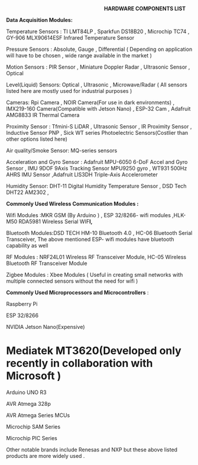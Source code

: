 ﻿`                                     `**HARDWARE COMPONENTS LIST** 

**Data Acquisition Modules:**

Temperature Sensors : TI LMT84LP , Sparkfun DS18B20 , Microchip TC74 , GY-906 MLX90614ESF Infrared Temperature Sensor

Pressure Sensors : Absolute, Gauge , Differential ( Depending on application will have to be chosen , wide range available in the market ) 

Motion Sensors : PIR Sensor , Miniature Doppler Radar , Ultrasonic Sensor , Optical 

Level(Liquid) Sensors: Optical , Ultrasonic , Microwave/Radar ( All sensors listed here are mostly used for industrial purposes )

Cameras: Rpi Camera , NOIR Camera(For use in dark environments) , IMX219-160 Camera(Compatible with Jetson Nano) , ESP-32 Cam , Adafruit AMG8833 IR Thermal Camera


Proximity Sensor : Tfmini-S LiDAR , Ultrasonic Sensor , IR Proximity Sensor , Inductive Sensor PNP , Sick WT series Photoelectric Sensors(Costlier than other options listed here)

Air quality/Smoke Sensor: MQ-series sensors 

Acceleration and Gyro Sensor : Adafruit MPU-6050 6-DoF Accel and Gyro Sensor , IMU 9DOF 9Axis Tracking Sensor MPU9250 gyro , WT931 500Hz AHRS IMU Sensor ,Adafruit LIS3DH Triple-Axis Accelerometer



Humidity Sensor: DHT-11 Digital Humidity Temperature Sensor , DSD Tech DHT22 AM2302 , 

**Commonly Used Wireless Communication Modules :**

Wifi Modules :MKR GSM (By Arduino ) , ESP 32/8266- wifi modules ,HLK-M50 RDA5981 Wireless Serial WIF**I,**

Bluetooth Modules:DSD TECH HM-10 Bluetooth 4.0 , HC-06 Bluetooth Serial Transceiver, The above mentioned ESP- wifi modules have bluetooth capability as well



RF Modules : NRF24L01 Wireless RF Transceiver Module, HC-05 Wireless Bluetooth RF Transceiver Module 

Zigbee Modules :  Xbee Modules ( Useful in creating small networks with multiple connected sensors without the need for wifi )

**Commonly Used Microprocessors and Microcontrollers** :

Raspberry Pi 

ESP 32/8266

NVIDIA Jetson Nano(Expensive)
# Mediatek MT3620(Developed only recently in collaboration with Microsoft )
Arduino UNO R3

AVR Atmega 328p 

AVR Atmega Series MCUs 

Microchip SAM Series

Microchip PIC Series

Other notable brands include Renesas and NXP but these above listed products are more widely used .

















